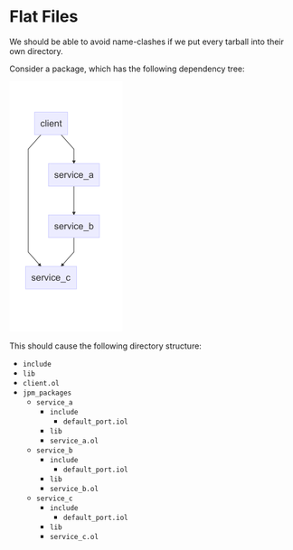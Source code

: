 # Flat Files

We should be able to avoid name-clashes if we put every tarball into their own
directory.

Consider a package, which has the following dependency tree:

![](dependency_tree.png)

This should cause the following directory structure:

  - `include`
  - `lib`
  - `client.ol`
  - `jpm_packages`
    + `service_a`
      - `include`
        + `default_port.iol`
      - `lib`
      - `service_a.ol`
    + `service_b`
      - `include`
        + `default_port.iol`
      - `lib`
      - `service_b.ol`
    + `service_c`
      - `include`
        + `default_port.iol`
      - `lib`
      - `service_c.ol`

